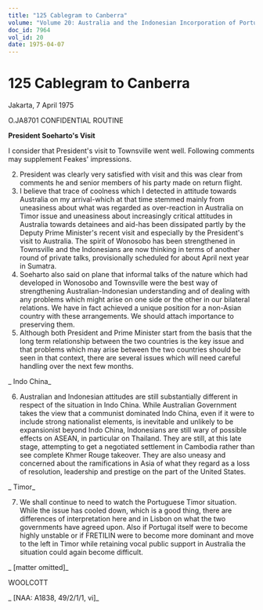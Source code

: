 ```yaml
---
title: "125 Cablegram to Canberra"
volume: "Volume 20: Australia and the Indonesian Incorporation of Portuguese Timor, 1974-1976"
doc_id: 7964
vol_id: 20
date: 1975-04-07
---
```


# 125 Cablegram to Canberra

Jakarta, 7 April 1975

O.JA8701 CONFIDENTIAL ROUTINE

**President Soeharto's Visit**

I consider that President's visit to Townsville went well. Following comments may supplement Feakes' impressions.

  2. President was clearly very satisfied with visit and this was clear from comments he and senior members of his party made on return flight.
  3. I believe that trace of coolness which I detected in attitude towards Australia on my arrival-which at that time stemmed mainly from uneasiness about what was regarded as over-reaction in Australia on Timor issue and uneasiness about increasingly critical attitudes in Australia towards detainees and aid-has been dissipated partly by the Deputy Prime Minister's recent visit and especially by the President's visit to Australia. The spirit of Wonosobo has been strengthened in Townsville and the Indonesians are now thinking in terms of another round of private talks, provisionally scheduled for about April next year in Sumatra.
  4. Soeharto also said on plane that informal talks of the nature which had developed in Wonosobo and Townsville were the best way of strengthening Australian-Indonesian understanding and of dealing with any problems which might arise on one side or the other in our bilateral relations. We have in fact achieved a unique position for a non-Asian country with these arrangements. We should attach importance to preserving them.
  5. Although both President and Prime Minister start from the basis that the long term relationship between the two countries is the key issue and that problems which may arise between the two countries should be seen in that context, there are several issues which will need careful handling over the next few months.



_ Indo China_

  6. Australian and Indonesian attitudes are still substantially different in respect of the situation in Indo China. While Australian Government takes the view that a communist dominated Indo China, even if it were to include strong nationalist elements, is inevitable and unlikely to be expansionist beyond Indo China, Indonesians are still wary of possible effects on ASEAN, in particular on Thailand. They are still, at this late stage, attempting to get a negotiated settlement in Cambodia rather than see complete Khmer Rouge takeover. They are also uneasy and concerned about the ramifications in Asia of what they regard as a loss of resolution, leadership and prestige on the part of the United States.



_ Timor_

  7. We shall continue to need to watch the Portuguese Timor situation. While the issue has cooled down, which is a good thing, there are differences of interpretation here and in Lisbon on what the two governments have agreed upon. Also if Portugal itself were to become highly unstable or if FRETILIN were to become more dominant and move to the left in Timor while retaining vocal public support in Australia the situation could again become difficult.



_ [matter omitted]_

WOOLCOTT

_ [NAA: A1838, 49/2/1/1, vi]_
